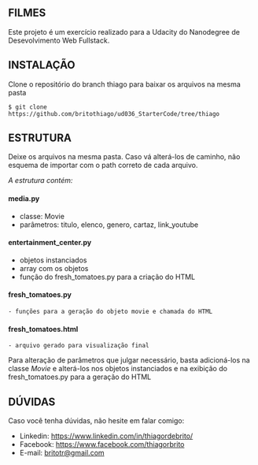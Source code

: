 ## FILMES

Este projeto é um exercício realizado para a Udacity do Nanodegree de Desevolvimento Web Fullstack.

## INSTALAÇÃO

Clone o repositório do branch thiago para baixar os arquivos na mesma pasta

`$ git clone https://github.com/britothiago/ud036_StarterCode/tree/thiago`


## ESTRUTURA

Deixe os arquivos na mesma pasta. Caso vá alterá-los de caminho, não esquema de importar com o path correto de cada arquivo.

*A estrutura contém:*

#### media.py
*   classe: Movie
*   parâmetros: titulo, elenco, genero, cartaz, link_youtube

#### entertainment_center.py
*   objetos instanciados
*   array com os objetos
*   função do fresh_tomatoes.py para a criação do HTML

#### fresh_tomatoes.py
    - funções para a geração do objeto movie e chamada do HTML
    
#### fresh_tomatoes.html
    - arquivo gerado para visualização final
   
Para alteração de parâmetros que julgar necessário, basta adicioná-los na classe *Movie* e alterá-los nos objetos instanciados e na exibição do fresh_tomatoes.py para a geração do HTML


## DÚVIDAS
Caso você tenha dúvidas, não hesite em falar comigo:
* Linkedin: https://www.linkedin.com/in/thiagordebrito/
* Facebook: https://www.facebook.com/thiagorbrito
* E-mail: britotr@gmail.com

